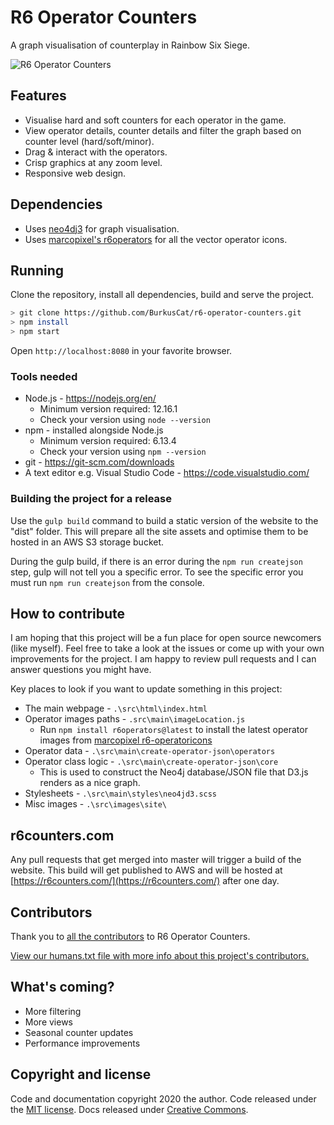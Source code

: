 # R6 Operator Counters

A graph visualisation of counterplay in Rainbow Six Siege.

![R6 Operator Counters](https://i.imgur.com/8bRZsdb.png)

## Features

* Visualise hard and soft counters for each operator in the game.
* View operator details, counter details and filter the graph based on counter level (hard/soft/minor).
* Drag & interact with the operators.
* Crisp graphics at any zoom level.
* Responsive web design.

## Dependencies
* Uses [neo4dj3](https://github.com/eisman/neo4jd3) for graph visualisation.
* Uses [marcopixel's r6operators](https://r6operators.marcopixel.eu) for all the vector operator icons.

## Running
Clone the repository, install all dependencies, build and serve the project.

```bash
> git clone https://github.com/BurkusCat/r6-operator-counters.git
> npm install
> npm start
```

Open `http://localhost:8080` in your favorite browser.

### Tools needed
* Node.js - https://nodejs.org/en/
    - Minimum version required: 12.16.1
    - Check your version using `node --version`
* npm - installed alongside Node.js
    - Minimum version required: 6.13.4
    - Check your version using `npm --version`
* git - https://git-scm.com/downloads
* A text editor e.g. Visual Studio Code - https://code.visualstudio.com/

### Building the project for a release

Use the `gulp build` command to build a static version of the website to the "dist" folder. This will prepare all the site assets and optimise them to be hosted in an AWS S3 storage bucket.

During the gulp build, if there is an error during the `npm run createjson` step, gulp will not tell you a specific error. To see the specific error you must run `npm run createjson` from the console.

## How to contribute

I am hoping that this project will be a fun place for open source newcomers (like myself). Feel free to take a look at the issues or come up with your own improvements for the project. I am happy to review pull requests and I can answer questions you might have.

Key places to look if you want to update something in this project:

* The main webpage - `.\src\html\index.html`
* Operator images paths - `.src\main\imageLocation.js`
  - Run `npm install r6operators@latest` to install the latest operator images from [marcopixel r6-operatoricons](https://r6operators.marcopixel.eu)
* Operator data - `.\src\main\create-operator-json\operators`
* Operator class logic - `.\src\main\create-operator-json\core`
  - This is used to construct the Neo4j database/JSON file that D3.js renders as a nice graph.
* Stylesheets - `.\src\main\styles\neo4jd3.scss`
* Misc images - `.\src\images\site\`

## r6counters.com
Any pull requests that get merged into master will trigger a build of the website. This build will get published to AWS and will be hosted at [https://r6counters.com/](https://r6counters.com/) after one day.

## Contributors
Thank you to [all the contributors](https://github.com/BurkusCat/r6-operator-counters/graphs/contributors) to R6 Operator Counters.

[View our humans.txt file with more info about this project's contributors.](
https://raw.githubusercontent.com/BurkusCat/r6-operator-counters/master/src/main/humans.txt)

## What's coming?

* More filtering
* More views
* Seasonal counter updates
* Performance improvements

## Copyright and license

Code and documentation copyright 2020 the author. Code released under the [MIT license](LICENSE). Docs released under [Creative Commons](docs/LICENSE).
